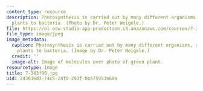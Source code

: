 ```yaml
---
content_type: resource
description: Photosynthesis is carried out by many different organisms, ranging from
  plants to bacteria. (Photo by Dr. Peter Weigele.)
file: https://ol-ocw-studio-app-production.s3.amazonaws.com/courses/7-343-photosynthesis-life-from-light-fall-2006/243016d374c524f0293fbb675953a69a_7-343f06.jpg
file_type: image/jpeg
image_metadata:
  caption: Photosynthesis is carried out by many different organisms, ranging from
    plants to bacteria. (Image by Dr. Peter Weigele.)
  credit: ''
  image-alt: Image of molecules over photo of green plant.
resourcetype: Image
title: 7-343f06.jpg
uid: 243016d3-74c5-24f0-293f-bb675953a69a
---
```

